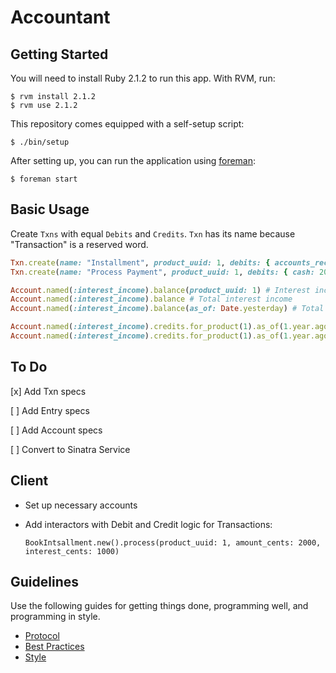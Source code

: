 Accountant
==========

Getting Started
---------------

You will need to install Ruby 2.1.2 to run this app. With RVM, run:

    $ rvm install 2.1.2
    $ rvm use 2.1.2

This repository comes equipped with a self-setup script:

    $ ./bin/setup

After setting up, you can run the application using [foreman]:

    $ foreman start

[foreman]: http://ddollar.github.io/foreman/

Basic Usage
-----------

Create `Txns` with equal `Debits` and `Credits`. `Txn` has its name because "Transaction" is a reserved word.

```ruby
Txn.create(name: "Installment", product_uuid: 1, debits: { accounts_receivable: 2000 }, credits: { interest_income: 1000, loans: 1000 })
Txn.create(name: "Process Payment", product_uuid: 1, debits: { cash: 2000 }, credits: { accounts_receivable: 2000 })

Account.named(:interest_income).balance(product_uuid: 1) # Interest income from Loan 1
Account.named(:interest_income).balance # Total interest income
Account.named(:interest_income).balance(as_of: Date.yesterday) # Total interest income as of a point in time

Account.named(:interest_income).credits.for_product(1).as_of(1.year.ago) # All credits to the interest_income account for Loan 1 as of a year ago
Account.named(:interest_income).credits.for_product(1).as_of(1.year.ago).sum(:amount_cents) # Total amount of those credits
```

To Do
-----

[x] Add Txn specs

[ ] Add Entry specs

[ ] Add Account specs

[ ] Convert to Sinatra Service

Client
------

* Set up necessary accounts
* Add interactors with Debit and Credit logic for Transactions:

  `BookIntsallment.new().process(product_uuid: 1, amount_cents: 2000, interest_cents: 1000)`

Guidelines
----------

Use the following guides for getting things done, programming well, and
programming in style.

* [Protocol](http://github.com/thoughtbot/guides/blob/master/protocol)
* [Best Practices](http://github.com/thoughtbot/guides/blob/master/best-practices)
* [Style](http://github.com/thoughtbot/guides/blob/master/style)
